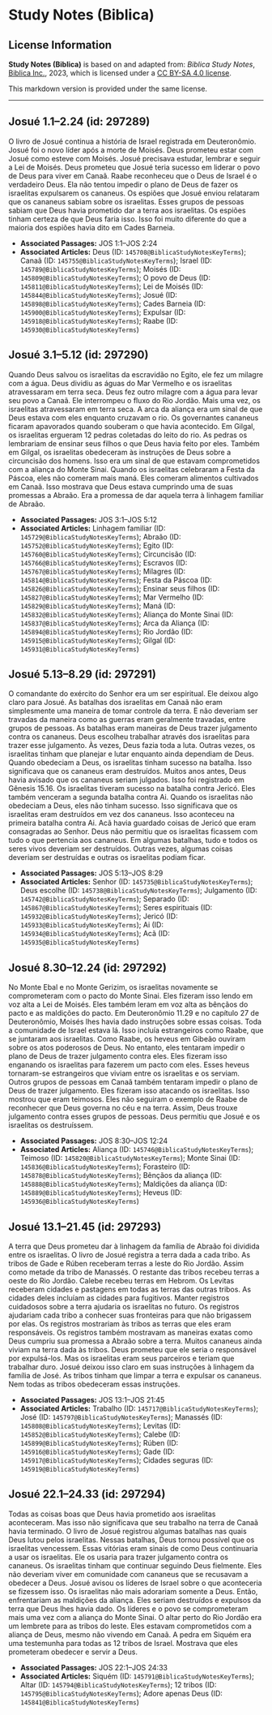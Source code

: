 # Study Notes (Biblica)

## License Information

**Study Notes (Biblica)** is based on and adapted from: _Biblica Study Notes_, [Biblica Inc.](https://www.biblica.com/), 2023, which is licensed under a [CC BY-SA 4.0 license](https://creativecommons.org/licenses/by-sa/4.0/legalcode.en).

This markdown version is provided under the same license.



--------------------------------

## Josué 1.1–2.24 (id: 297289)

O livro de Josué continua a história de Israel registrada em Deuteronômio. Josué foi o novo líder após a morte de Moisés. Deus prometeu estar com Josué como esteve com Moisés. Josué precisava estudar, lembrar e seguir a Lei de Moisés. Deus prometeu que Josué teria sucesso em liderar o povo de Deus para viver em Canaã. Raabe reconheceu que o Deus de Israel é o verdadeiro Deus. Ela não tentou impedir o plano de Deus de fazer os israelitas expulsarem os cananeus. Os espiões que Josué enviou relataram que os cananeus sabiam sobre os israelitas. Esses grupos de pessoas sabiam que Deus havia prometido dar a terra aos israelitas. Os espiões tinham certeza de que Deus faria isso. Isso foi muito diferente do que a maioria dos espiões havia dito em Cades Barneia.

* **Associated Passages:** JOS 1:1–JOS 2:24
* **Associated Articles:** Deus (ID: `145708@BiblicaStudyNotesKeyTerms`); Canaã (ID: `145755@BiblicaStudyNotesKeyTerms`); Israel (ID: `145789@BiblicaStudyNotesKeyTerms`); Moisés (ID: `145809@BiblicaStudyNotesKeyTerms`); O povo de Deus (ID: `145811@BiblicaStudyNotesKeyTerms`); Lei de Moisés (ID: `145844@BiblicaStudyNotesKeyTerms`); Josué (ID: `145898@BiblicaStudyNotesKeyTerms`); Cades Barneia (ID: `145900@BiblicaStudyNotesKeyTerms`); Expulsar (ID: `145918@BiblicaStudyNotesKeyTerms`); Raabe (ID: `145930@BiblicaStudyNotesKeyTerms`)

## Josué 3.1–5.12 (id: 297290)

Quando Deus salvou os israelitas da escravidão no Egito, ele fez um milagre com a água. Deus dividiu as águas do Mar Vermelho e os israelitas atravessaram em terra seca. Deus fez outro milagre com a água para levar seu povo a Canaã. Ele interrompeu o fluxo do Rio Jordão. Mais uma vez, os israelitas atravessaram em terra seca. A arca da aliança era um sinal de que Deus estava com eles enquanto cruzavam o rio. Os governantes cananeus ficaram apavorados quando souberam o que havia acontecido. Em Gilgal, os israelitas ergueram 12 pedras coletadas do leito do rio. As pedras os lembrariam de ensinar seus filhos o que Deus havia feito por eles. Também em Gilgal, os israelitas obedeceram às instruções de Deus sobre a circuncisão dos homens. Isso era um sinal de que estavam comprometidos com a aliança do Monte Sinai. Quando os israelitas celebraram a Festa da Páscoa, eles não comeram mais maná. Eles comeram alimentos cultivados em Canaã. Isso mostrava que Deus estava cumprindo uma de suas promessas a Abraão. Era a promessa de dar aquela terra à linhagem familiar de Abraão.

* **Associated Passages:** JOS 3:1–JOS 5:12
* **Associated Articles:** Linhagem familiar (ID: `145729@BiblicaStudyNotesKeyTerms`); Abraão (ID: `145752@BiblicaStudyNotesKeyTerms`); Egito (ID: `145760@BiblicaStudyNotesKeyTerms`); Circuncisão (ID: `145766@BiblicaStudyNotesKeyTerms`); Escravos (ID: `145767@BiblicaStudyNotesKeyTerms`); Milagres (ID: `145814@BiblicaStudyNotesKeyTerms`); Festa da Páscoa (ID: `145826@BiblicaStudyNotesKeyTerms`); Ensinar seus filhos (ID: `145827@BiblicaStudyNotesKeyTerms`); Mar Vermelho (ID: `145829@BiblicaStudyNotesKeyTerms`); Maná (ID: `145832@BiblicaStudyNotesKeyTerms`); Aliança do Monte Sinai (ID: `145837@BiblicaStudyNotesKeyTerms`); Arca da Aliança (ID: `145894@BiblicaStudyNotesKeyTerms`); Rio Jordão (ID: `145915@BiblicaStudyNotesKeyTerms`); Gilgal (ID: `145931@BiblicaStudyNotesKeyTerms`)

## Josué 5.13–8.29 (id: 297291)

O comandante do exército do Senhor era um ser espiritual. Ele deixou algo claro para Josué. As batalhas dos israelitas em Canaã não eram simplesmente uma maneira de tomar controle da terra. E não deveriam ser travadas da maneira como as guerras eram geralmente travadas, entre grupos de pessoas. As batalhas eram maneiras de Deus trazer julgamento contra os cananeus. Deus escolheu trabalhar através dos israelitas para trazer esse julgamento. Às vezes, Deus fazia toda a luta. Outras vezes, os israelitas tinham que planejar e lutar enquanto ainda dependiam de Deus. Quando obedeciam a Deus, os israelitas tinham sucesso na batalha. Isso significava que os cananeus eram destruídos. Muitos anos antes, Deus havia avisado que os cananeus seriam julgados. Isso foi registrado em Gênesis 15\.16\. Os israelitas tiveram sucesso na batalha contra Jericó. Eles também venceram a segunda batalha contra Ai. Quando os israelitas não obedeciam a Deus, eles não tinham sucesso. Isso significava que os israelitas eram destruídos em vez dos cananeus. Isso aconteceu na primeira batalha contra Ai. Acã havia guardado coisas de Jericó que eram consagradas ao Senhor. Deus não permitiu que os israelitas ficassem com tudo o que pertencia aos cananeus. Em algumas batalhas, tudo e todos os seres vivos deveriam ser destruídos. Outras vezes, algumas coisas deveriam ser destruídas e outras os israelitas podiam ficar.

* **Associated Passages:** JOS 5:13–JOS 8:29
* **Associated Articles:** Senhor (ID: `145735@BiblicaStudyNotesKeyTerms`); Deus escolhe (ID: `145738@BiblicaStudyNotesKeyTerms`); Julgamento (ID: `145742@BiblicaStudyNotesKeyTerms`); Separado (ID: `145867@BiblicaStudyNotesKeyTerms`); Seres espirituais (ID: `145932@BiblicaStudyNotesKeyTerms`); Jericó (ID: `145933@BiblicaStudyNotesKeyTerms`); Ai (ID: `145934@BiblicaStudyNotesKeyTerms`); Acã (ID: `145935@BiblicaStudyNotesKeyTerms`)

## Josué 8.30–12.24 (id: 297292)

No Monte Ebal e no Monte Gerizim, os israelitas novamente se comprometeram com o pacto do Monte Sinai. Eles fizeram isso lendo em voz alta a Lei de Moisés. Eles também leram em voz alta as bênçãos do pacto e as maldições do pacto. Em Deuteronômio 11\.29 e no capítulo 27 de Deuteronômio, Moisés lhes havia dado instruções sobre essas coisas. Toda a comunidade de Israel estava lá. Isso incluía estrangeiros como Raabe, que se juntaram aos israelitas. Como Raabe, os heveus em Gibeão ouviram sobre os atos poderosos de Deus. No entanto, eles tentaram impedir o plano de Deus de trazer julgamento contra eles. Eles fizeram isso enganando os israelitas para fazerem um pacto com eles. Esses heveus tornaram\-se estrangeiros que viviam entre os israelitas e os serviam. Outros grupos de pessoas em Canaã também tentaram impedir o plano de Deus de trazer julgamento. Eles fizeram isso atacando os israelitas. Isso mostrou que eram teimosos. Eles não seguiram o exemplo de Raabe de reconhecer que Deus governa no céu e na terra. Assim, Deus trouxe julgamento contra esses grupos de pessoas. Deus permitiu que Josué e os israelitas os destruíssem.

* **Associated Passages:** JOS 8:30–JOS 12:24
* **Associated Articles:** Aliança (ID: `145746@BiblicaStudyNotesKeyTerms`); Teimoso (ID: `145820@BiblicaStudyNotesKeyTerms`); Monte Sinai (ID: `145836@BiblicaStudyNotesKeyTerms`); Forasteiro (ID: `145878@BiblicaStudyNotesKeyTerms`); Bênçãos da aliança (ID: `145888@BiblicaStudyNotesKeyTerms`); Maldições da aliança (ID: `145889@BiblicaStudyNotesKeyTerms`); Heveus (ID: `145936@BiblicaStudyNotesKeyTerms`)

## Josué 13.1–21.45 (id: 297293)

A terra que Deus prometeu dar à linhagem da família de Abraão foi dividida entre os israelitas. O livro de Josué registra a terra dada a cada tribo. As tribos de Gade e Rúben receberam terras a leste do Rio Jordão. Assim como metade da tribo de Manassés. O restante das tribos recebeu terras a oeste do Rio Jordão. Calebe recebeu terras em Hebrom. Os Levitas receberam cidades e pastagens em todas as terras das outras tribos. As cidades deles incluíam as cidades para fugitivos. Manter registros cuidadosos sobre a terra ajudaria os israelitas no futuro. Os registros ajudariam cada tribo a conhecer suas fronteiras para que não brigassem por elas. Os registros mostrariam às tribos as terras que eles eram responsáveis. Os registros também mostravam as maneiras exatas como Deus cumpriu sua promessa a Abraão sobre a terra. Muitos cananeus ainda viviam na terra dada às tribos. Deus prometeu que ele seria o responsável por expulsá\-los. Mas os israelitas eram seus parceiros e teriam que trabalhar duro. Josué deixou isso claro em suas instruções à linhagem da família de José. As tribos tinham que limpar a terra e expulsar os cananeus. Nem todas as tribos obedeceram essas instruções.

* **Associated Passages:** JOS 13:1–JOS 21:45
* **Associated Articles:** Trabalho (ID: `145717@BiblicaStudyNotesKeyTerms`); José (ID: `145797@BiblicaStudyNotesKeyTerms`); Manassés (ID: `145808@BiblicaStudyNotesKeyTerms`); Levitas (ID: `145852@BiblicaStudyNotesKeyTerms`); Calebe (ID: `145899@BiblicaStudyNotesKeyTerms`); Rúben (ID: `145916@BiblicaStudyNotesKeyTerms`); Gade (ID: `145917@BiblicaStudyNotesKeyTerms`); Cidades seguras (ID: `145919@BiblicaStudyNotesKeyTerms`)

## Josué 22.1–24.33 (id: 297294)

Todas as coisas boas que Deus havia prometido aos israelitas aconteceram. Mas isso não significava que seu trabalho na terra de Canaã havia terminado. O livro de Josué registrou algumas batalhas nas quais Deus lutou pelos israelitas. Nessas batalhas, Deus tornou possível que os israelitas vencessem. Essas vitórias eram sinais de como Deus continuaria a usar os israelitas. Ele os usaria para trazer julgamento contra os cananeus. Os israelitas tinham que continuar seguindo Deus fielmente. Eles não deveriam viver em comunidade com cananeus que se recusavam a obedecer a Deus. Josué avisou os líderes de Israel sobre o que aconteceria se fizessem isso. Os israelitas não mais adorariam somente a Deus. Então, enfrentariam as maldições da aliança. Eles seriam destruídos e expulsos da terra que Deus lhes havia dado. Os líderes e o povo se comprometeram mais uma vez com a aliança do Monte Sinai. O altar perto do Rio Jordão era um lembrete para as tribos do leste. Eles estavam comprometidos com a aliança de Deus, mesmo não vivendo em Canaã. A pedra em Siquém era uma testemunha para todas as 12 tribos de Israel. Mostrava que eles prometeram obedecer e servir a Deus.

* **Associated Passages:** JOS 22:1–JOS 24:33
* **Associated Articles:** Siquém (ID: `145791@BiblicaStudyNotesKeyTerms`); Altar (ID: `145794@BiblicaStudyNotesKeyTerms`); 12 tribos (ID: `145795@BiblicaStudyNotesKeyTerms`); Adore apenas Deus (ID: `145841@BiblicaStudyNotesKeyTerms`)

